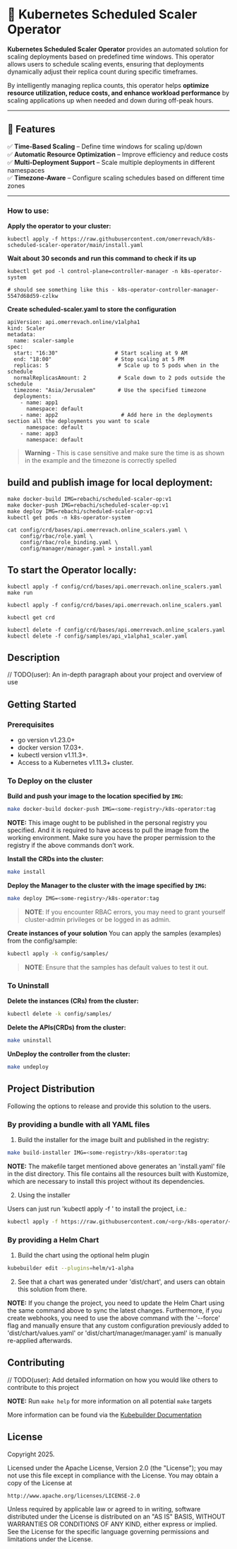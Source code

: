 # 🚀 Kubernetes Scheduled Scaler Operator

**Kubernetes Scheduled Scaler Operator** provides an automated solution for scaling deployments based on predefined time windows. This operator allows users to schedule scaling events, ensuring that deployments dynamically adjust their replica count during specific timeframes. 

By intelligently managing replica counts, this operator helps **optimize resource utilization, reduce costs, and enhance workload performance** by scaling applications up when needed and down during off-peak hours.

---

## 📌 Features
✅ **Time-Based Scaling** – Define time windows for scaling up/down  
✅ **Automatic Resource Optimization** – Improve efficiency and reduce costs  
✅ **Multi-Deployment Support** – Scale multiple deployments in different namespaces  
✅ **Timezone-Aware** – Configure scaling schedules based on different time zones  

---

### How to use:
**Apply the operator to your cluster:**
```
kubectl apply -f https://raw.githubusercontent.com/omerrevach/k8s-scheduled-scaler-operator/main/install.yaml
```

**Wait about 30 seconds and run this command to check if its up**
```
kubectl get pod -l control-plane=controller-manager -n k8s-operator-system

# should see something like this - k8s-operator-controller-manager-5547d68d59-czlkw
```
**Create scheduled-scaler.yaml to store the configuration**
```
apiVersion: api.omerrevach.online/v1alpha1
kind: Scaler
metadata:
  name: scaler-sample
spec:
  start: "16:30"                  # Start scaling at 9 AM
  end: "18:00"                    # Stop scaling at 5 PM
  replicas: 5                      # Scale up to 5 pods when in the schedule
  normalReplicasAmount: 2          # Scale down to 2 pods outside the schedule
  timezone: "Asia/Jerusalem"       # Use the specified timezone
  deployments:                     
    - name: app1
      namespace: default
    - name: app2                    # Add here in the deployments section all the deployments you want to scale
      namespace: default
    - name: app3
      namespace: default
```
>**Warning**  - This is case sensitive and make sure the time is as shown in the example and the timezone is correctly spelled











## build and publish image for local deployment:
```
make docker-build IMG=rebachi/scheduled-scaler-op:v1
make docker-push IMG=rebachi/scheduled-scaler-op:v1
make deploy IMG=rebachi/scheduled-scaler-op:v1
kubectl get pods -n k8s-operator-system

cat config/crd/bases/api.omerrevach.online_scalers.yaml \
    config/rbac/role.yaml \
    config/rbac/role_binding.yaml \
    config/manager/manager.yaml > install.yaml
```

## To start the Operator locally:
```
kubectl apply -f config/crd/bases/api.omerrevach.online_scalers.yaml
make run

kubectl apply -f config/crd/bases/api.omerrevach.online_scalers.yaml

kubectl get crd

kubectl delete -f config/crd/bases/api.omerrevach.online_scalers.yaml
kubectl delete -f config/samples/api_v1alpha1_scaler.yaml
```

## Description
// TODO(user): An in-depth paragraph about your project and overview of use

## Getting Started

### Prerequisites
- go version v1.23.0+
- docker version 17.03+.
- kubectl version v1.11.3+.
- Access to a Kubernetes v1.11.3+ cluster.

### To Deploy on the cluster
**Build and push your image to the location specified by `IMG`:**

```sh
make docker-build docker-push IMG=<some-registry>/k8s-operator:tag
```

**NOTE:** This image ought to be published in the personal registry you specified.
And it is required to have access to pull the image from the working environment.
Make sure you have the proper permission to the registry if the above commands don’t work.

**Install the CRDs into the cluster:**

```sh
make install
```

**Deploy the Manager to the cluster with the image specified by `IMG`:**

```sh
make deploy IMG=<some-registry>/k8s-operator:tag
```

> **NOTE**: If you encounter RBAC errors, you may need to grant yourself cluster-admin
privileges or be logged in as admin.

**Create instances of your solution**
You can apply the samples (examples) from the config/sample:

```sh
kubectl apply -k config/samples/
```

>**NOTE**: Ensure that the samples has default values to test it out.

### To Uninstall
**Delete the instances (CRs) from the cluster:**

```sh
kubectl delete -k config/samples/
```

**Delete the APIs(CRDs) from the cluster:**

```sh
make uninstall
```

**UnDeploy the controller from the cluster:**

```sh
make undeploy
```

## Project Distribution

Following the options to release and provide this solution to the users.

### By providing a bundle with all YAML files

1. Build the installer for the image built and published in the registry:

```sh
make build-installer IMG=<some-registry>/k8s-operator:tag
```

**NOTE:** The makefile target mentioned above generates an 'install.yaml'
file in the dist directory. This file contains all the resources built
with Kustomize, which are necessary to install this project without its
dependencies.

2. Using the installer

Users can just run 'kubectl apply -f <URL for YAML BUNDLE>' to install
the project, i.e.:

```sh
kubectl apply -f https://raw.githubusercontent.com/<org>/k8s-operator/<tag or branch>/dist/install.yaml
```

### By providing a Helm Chart

1. Build the chart using the optional helm plugin

```sh
kubebuilder edit --plugins=helm/v1-alpha
```

2. See that a chart was generated under 'dist/chart', and users
can obtain this solution from there.

**NOTE:** If you change the project, you need to update the Helm Chart
using the same command above to sync the latest changes. Furthermore,
if you create webhooks, you need to use the above command with
the '--force' flag and manually ensure that any custom configuration
previously added to 'dist/chart/values.yaml' or 'dist/chart/manager/manager.yaml'
is manually re-applied afterwards.

## Contributing
// TODO(user): Add detailed information on how you would like others to contribute to this project

**NOTE:** Run `make help` for more information on all potential `make` targets

More information can be found via the [Kubebuilder Documentation](https://book.kubebuilder.io/introduction.html)

## License

Copyright 2025.

Licensed under the Apache License, Version 2.0 (the "License");
you may not use this file except in compliance with the License.
You may obtain a copy of the License at

    http://www.apache.org/licenses/LICENSE-2.0

Unless required by applicable law or agreed to in writing, software
distributed under the License is distributed on an "AS IS" BASIS,
WITHOUT WARRANTIES OR CONDITIONS OF ANY KIND, either express or implied.
See the License for the specific language governing permissions and
limitations under the License.

